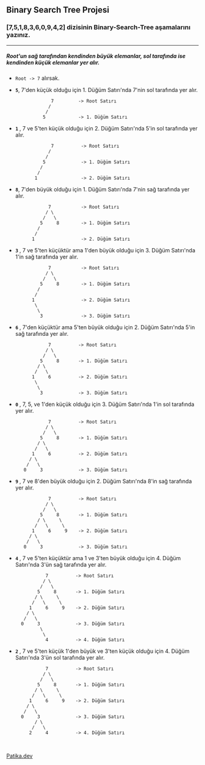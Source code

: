 ## Binary Search Tree Projesi
### [7,5,1,8,3,6,0,9,4,2] dizisinin Binary-Search-Tree aşamalarını yazınız.
***
##### Root'un sağ tarafından kendinden büyük elemanlar, sol tarafında ise kendinden küçük elemanlar yer alır.
- ```Root -> 7``` alırsak.
-  <b>```5```</b>, 7'den küçük olduğu için 1. Düğüm Satırı'nda 7'nin sol tarafında yer alır.

                    7         -> Root Satırı
                   /
                  /
                 5            -> 1. Düğüm Satırı
               
- <b> ```1``` </b>, 7 ve 5'ten küçük olduğu için  2. Düğüm Satırı'nda 5'in sol tarafında yer alır. 

                   7          -> Root Satırı
                  /
                 /
                5             -> 1. Düğüm Satırı
               /
              /
             1                -> 2. Düğüm Satırı

- <b>```8```</b>, 7'den büyük olduğu için 1. Düğüm Satırı'nda 7'nin sağ tarafında yer alır.            
        
                  7           -> Root Satırı
                 / \
                /   \
               5     8        -> 1. Düğüm Satırı
              /
             /
            1                 -> 2. Düğüm Satırı

- <b>  ```3``` </b> , 7 ve 5'ten küçüktür ama  1'den büyük olduğu için  3. Düğüm Satırı'nda 1'in sağ tarafında yer alır.   
        
                  7           -> Root Satırı
                 / \
                /   \
               5     8        -> 1. Düğüm Satırı
              /
             /
            1                 -> 2. Düğüm Satırı
             \
              \
               3              -> 3. Düğüm Satırı
               
- <b>  ```6``` </b> , 7'den küçüktür ama 5'ten büyük olduğu için  2. Düğüm Satırı'nda 5'in sağ tarafında yer alır.   
        
                  7          -> Root Satırı
                 / \
                /   \
               5     8       -> 1. Düğüm Satırı
              / \
             /   \
            1     6          -> 2. Düğüm Satırı
             \
              \
               3             -> 3. Düğüm Satırı
               
- <b> ```0``` </b> , 7, 5, ve 1'den küçük olduğu için 3. Düğüm Satırı'nda 1'in sol tarafında yer alır.
                  
                  7          -> Root Satırı
                 / \
                /   \
               5     8       -> 1. Düğüm Satırı
              / \
             /   \
            1     6          -> 2. Düğüm Satırı
           / \
          /   \
         0     3             -> 3. Düğüm Satırı
         
- <b> ```9``` </b> , 7 ve 8'den büyük olduğu için 2. Düğüm Satırı'nda 8'in sağ tarafında yer alır.

                  7          -> Root Satırı
                 / \
                /   \
               5     8       -> 1. Düğüm Satırı
              / \     \
             /   \     \
            1     6     9    -> 2. Düğüm Satırı
           / \
          /   \
         0     3             -> 3. Düğüm Satırı
         
 - <b> ```4``` </b> , 7 ve 5'ten küçüktür ama 1 ve 3'ten büyük olduğu için 4. Düğüm Satırı'nda 3'ün sağ tarafında yer alır. 

                  7          -> Root Satırı
                 / \
                /   \
               5     8       -> 1. Düğüm Satırı
              / \     \
             /   \     \
            1     6     9    -> 2. Düğüm Satırı
           / \
          /   \
         0     3             -> 3. Düğüm Satırı
                \
                 \
                  4          -> 4. Düğüm Satırı
                  
 
 - <b>  ```2``` </b> , 7 ve 5'ten küçük 1'den büyük ve 3'ten küçük olduğu için 4. Düğüm Satırı'nda 3'ün sol tarafında yer alır.

                  7          -> Root Satırı
                 / \
                /   \
               5     8       -> 1. Düğüm Satırı
              / \     \
             /   \     \
            1     6     9    -> 2. Düğüm Satırı
           / \
          /   \
         0     3             -> 3. Düğüm Satırı
              / \
             /   \
            2     4          -> 4. Düğüm Satırı
                  

 <br>
 
 [Patika.dev](https://app.patika.dev/kadergin)
 
